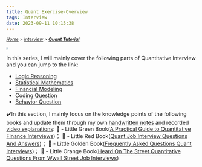 ```yaml
---
title: Quant Exercise-Overview
tags: Interview 
date: 2023-09-11 10:15:38
---
```

*<small>[Home](/About/index.html) > [Interview](/tags/Interview/index.html) > **[Quant Tutorial](/2023/09/11/Interview/Quant-Tutorial/Quant-Tutorial/index.html)</small>***

<style>
    @keyframes shake {
        0% { transform: translate(1px, 1px) rotate(0deg); }
        10% { transform: translate(-1px, -2px) rotate(-1deg); }
        20% { transform: translate(-3px, 0px) rotate(1deg); }
        30% { transform: translate(3px, 2px) rotate(0deg); }
        40% { transform: translate(1px, -1px) rotate(1deg); }
        50% { transform: translate(-1px, 2px) rotate(-1deg); }
        60% { transform: translate(-3px, 1px) rotate(0deg); }
        70% { transform: translate(3px, 1px) rotate(-1deg); }
        80% { transform: translate(-1px, -1px) rotate(1deg); }
        90% { transform: translate(1px, 2px) rotate(0deg); }
        100% { transform: translate(1px, -2px) rotate(-1deg); }
    }

    .shake-on-hover:hover {
        animation: shake 1.5s;
        animation-iteration-count: infinite;
    }
</style>

<img src="https://s2.loli.net/2023/09/11/h7EBdNkvPV21Ly4.jpg" class="shake-on-hover" style="zoom: 33%;" />


In this series, I will mainly cover the following parts of Quantitative Interview and you can jump to the link:
- [Logic Reasoning](/2023/09/11/Interview/Quant-Tutorial/Logic-and-Reasoning/index.html)
- [Statistical Mathematics](/2023/09/11/Interview/Quant-Tutorial/Statistics-and-Mathematics/index.html)
- [Financial Modeling](/2023/09/11/Interview/Quant-Tutorial/Financial-Modeling/index.html)
- [Coding Question](/2023/09/11/Interview/Quant-Tutorial/Coding-Qs/index.html)
- [Behavior Question](/2023/09/11/Interview/Quant-Tutorial/Behavior-Qs/index.html)

✔️In this section, I mainly focus on the knowledge points of the following books and update them through my own <u>handwritten notes</u> and recorded <u>video explanations</u>:
📗 - Little Green Book([A Practical Guide to Quantitative Finance Interviews](/pdf/A-Practical-Guide-to-Quantitative-Finance-Interviews.pdf))； 
📕 - Little Red Book([Quant Job Interview Questions And Answers](/pdf/Quant-Job-Interview-Questions-And-Answers.pdf))； 
📒 - Little Golden Book([Frequently Asked Questions Quant Interviews](/pdf/Frequently-Asked-Questions-Quant-Intervi.pdf))； 
📙 - Little Orange Book([Heard On The Street Quantitative Questions From Wwall Street Job Interviews](/pdf/Heard-On-The-Street-Quantitative-Questions-From-Wall-Street-Job-Interviews.pdf))

